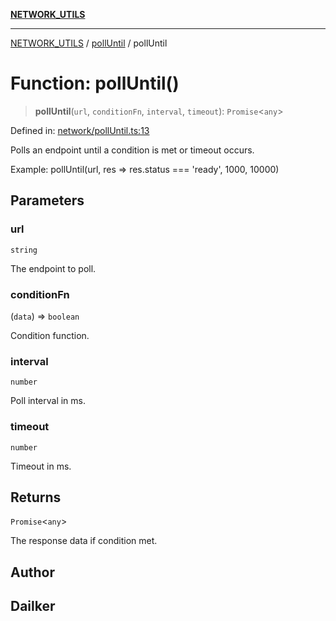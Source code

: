 [**NETWORK_UTILS**](../../README.md)

***

[NETWORK_UTILS](../../README.md) / [pollUntil](../README.md) / pollUntil

# Function: pollUntil()

> **pollUntil**(`url`, `conditionFn`, `interval`, `timeout`): `Promise`\<`any`\>

Defined in: [network/pollUntil.ts:13](https://github.com/dailker/everyutil-js/blob/7799f3f003cb23f425be3f1c83c38483e2648188/src/network/pollUntil.ts#L13)

Polls an endpoint until a condition is met or timeout occurs.

Example: pollUntil(url, res => res.status === 'ready', 1000, 10000)

## Parameters

### url

`string`

The endpoint to poll.

### conditionFn

(`data`) => `boolean`

Condition function.

### interval

`number`

Poll interval in ms.

### timeout

`number`

Timeout in ms.

## Returns

`Promise`\<`any`\>

The response data if condition met.

## Author

## Dailker
